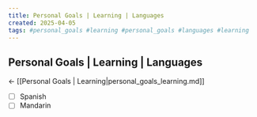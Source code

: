 ```yaml
---
title: Personal Goals | Learning | Languages
created: 2025-04-05
tags: #personal_goals #learning #personal_goals #languages #learning
---
```


## Personal Goals | Learning | Languages
← [[Personal Goals | Learning|personal_goals_learning.md]]

- [ ] Spanish
- [ ] Mandarin